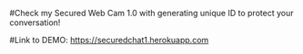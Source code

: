 #Check my Secured Web Cam 1.0 with generating unique ID to protect your conversation!

#Link to DEMO: https://securedchat1.herokuapp.com

